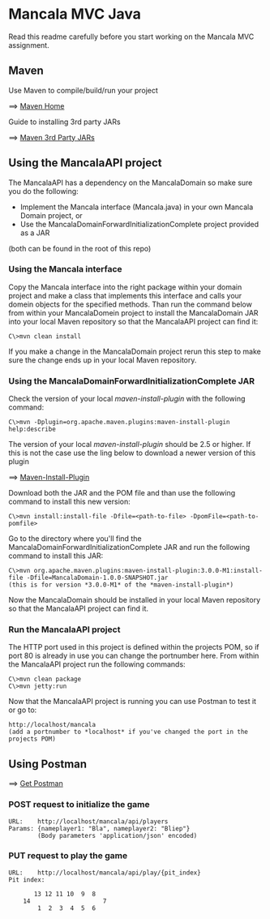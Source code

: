 # Mancala MVC Java

Read this readme carefully before you start working on the Mancala MVC assignment.


Maven
-----

Use Maven to compile/build/run your project

==> [Maven Home](https://maven.apache.org/)

Guide to installing 3rd party JARs

==> [Maven 3rd Party JARs](https://maven.apache.org/guides/mini/guide-3rd-party-jars-local.html)


Using the MancalaAPI project
----------------------------

The MancalaAPI has a dependency on the MancalaDomain so make sure you do the following:

- Implement the Mancala interface (Mancala.java) in your own Mancala Domain project, or
- Use the MancalaDomainForwardInitializationComplete project provided as a JAR

(both can be found in the root of this repo)

### Using the Mancala interface

Copy the Mancala interface into the right package within your domain project and make a class that implements this interface and calls your domein objects for the specified methods. Than run the command below from within your MancalaDomein project to install the MancalaDomain JAR into your local Maven repository so that the MancalaAPI project can find it:

    C\>mvn clean install

If you make a change in the MancalaDomain project rerun this step to make sure the change ends up in your local Maven repository.

### Using the MancalaDomainForwardInitializationComplete JAR

Check the version of your local *maven-install-plugin* with the following command:

    C\>mvn -Dplugin=org.apache.maven.plugins:maven-install-plugin help:describe

The version of your local *maven-install-plugin* should be 2.5 or higher. If this is not the case use the ling below to download a newer version of this plugin

==> [Maven-Install-Plugin](https://repo.maven.apache.org/maven2/org/apache/maven/plugins/maven-install-plugin/)

Download both the JAR and the POM file and than use the following command to install this new version:

    C\>mvn install:install-file -Dfile=<path-to-file> -DpomFile=<path-to-pomfile>

Go to the directory where you'll find the MancalaDomainForwardInitializationComplete JAR and run the following command to install this JAR:

    C\>mvn org.apache.maven.plugins:maven-install-plugin:3.0.0-M1:install-file -Dfile=MancalaDomain-1.0.0-SNAPSHOT.jar
    (this is for version *3.0.0-M1* of the *maven-install-plugin*)

Now the MancalaDomain should be installed in your local Maven repository so that the MancalaAPI project can find it.

### Run the MancalaAPI project

The HTTP port used in this project is defined within the projects POM, so if port 80 is already in use you can change the portnumber here. From within the MancalaAPI project run the following commands:

    C\>mvn clean package
    C\>mvn jetty:run

Now that the MancalaAPI project is running you can use Postman to test it or go to:

    http://localhost/mancala
	(add a portnumber to *localhost* if you've changed the port in the projects POM)

Using Postman
-------------

==> [Get Postman](https://www.getpostman.com/)

### POST request to initialize the game

    URL:    http://localhost/mancala/api/players
	Params:	{nameplayer1: "Bla", nameplayer2: "Bliep"}
	        (Body parameters 'application/json' encoded)

### PUT request to play the game

    URL:    http://localhost/mancala/api/play/{pit_index}
	Pit index:
	
           13 12 11 10  9  8
	    14                    7
	        1  2  3  4  5  6
